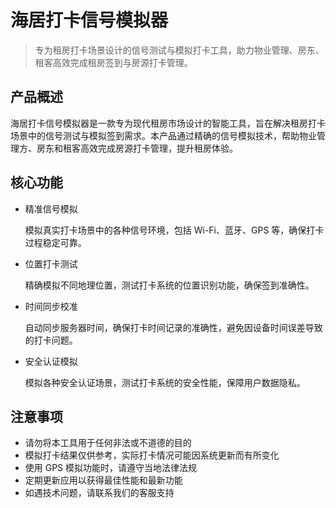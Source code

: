 # 海居打卡信号模拟器

> 专为租房打卡场景设计的信号测试与模拟打卡工具，助力物业管理、房东、租客高效完成租房签到与房源打卡管理。

## 产品概述

海居打卡信号模拟器是一款专为现代租房市场设计的智能工具，旨在解决租房打卡场景中的信号测试与模拟签到需求。本产品通过精确的信号模拟技术，帮助物业管理方、房东和租客高效完成房源打卡管理，提升租房体验。

## 核心功能

- 精准信号模拟

  模拟真实打卡场景中的各种信号环境，包括 Wi-Fi、蓝牙、GPS 等，确保打卡过程稳定可靠。

- 位置打卡测试

  精确模拟不同地理位置，测试打卡系统的位置识别功能，确保签到准确性。

- 时间同步校准

  自动同步服务器时间，确保打卡时间记录的准确性，避免因设备时间误差导致的打卡问题。

- 安全认证模拟

  模拟各种安全认证场景，测试打卡系统的安全性能，保障用户数据隐私。

## 注意事项

- 请勿将本工具用于任何非法或不道德的目的
- 模拟打卡结果仅供参考，实际打卡情况可能因系统更新而有所变化
- 使用 GPS 模拟功能时，请遵守当地法律法规
- 定期更新应用以获得最佳性能和最新功能
- 如遇技术问题，请联系我们的客服支持
